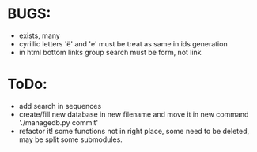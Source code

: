 # BUGS:

  * exists, many
  * cyrillic letters 'ё' and 'е' must be treat as same in ids generation
  * in html bottom links group search must be form, not link

# ToDo:

  * add search in sequences
  * create/fill new database in new filename and move it in new command './managedb.py commit'
  * refactor it! some functions not in right place, some need to be deleted, may be split some submodules.
